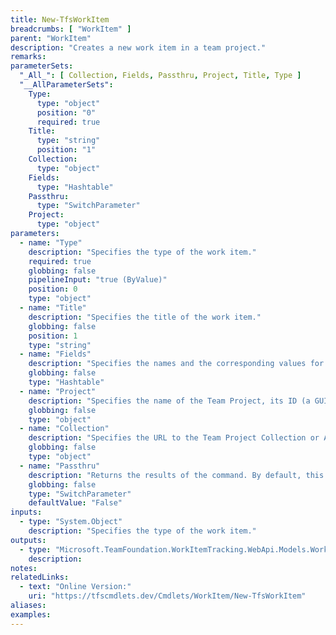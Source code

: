 ```yaml
---
title: New-TfsWorkItem
breadcrumbs: [ "WorkItem" ]
parent: "WorkItem"
description: "Creates a new work item in a team project."
remarks: 
parameterSets: 
  "_All_": [ Collection, Fields, Passthru, Project, Title, Type ] 
  "__AllParameterSets":  
    Type: 
      type: "object"  
      position: "0"  
      required: true  
    Title: 
      type: "string"  
      position: "1"  
    Collection: 
      type: "object"  
    Fields: 
      type: "Hashtable"  
    Passthru: 
      type: "SwitchParameter"  
    Project: 
      type: "object" 
parameters: 
  - name: "Type" 
    description: "Specifies the type of the work item." 
    required: true 
    globbing: false 
    pipelineInput: "true (ByValue)" 
    position: 0 
    type: "object" 
  - name: "Title" 
    description: "Specifies the title of the work item." 
    globbing: false 
    position: 1 
    type: "string" 
  - name: "Fields" 
    description: "Specifies the names and the corresponding values for the fields to be set in the work item." 
    globbing: false 
    type: "Hashtable" 
  - name: "Project" 
    description: "Specifies the name of the Team Project, its ID (a GUID), or a Microsoft.TeamFoundation.Core.WebApi.TeamProject object to connect to. When omitted, it defaults to the connection set by Connect-TfsTeamProject (if any). For more details, see the Get-TfsTeamProject cmdlet." 
    globbing: false 
    type: "object" 
  - name: "Collection" 
    description: "Specifies the URL to the Team Project Collection or Azure DevOps Organization to connect to, a TfsTeamProjectCollection object (Windows PowerShell only), or a VssConnection object. You can also connect to an Azure DevOps Services organizations by simply providing its name instead of the full URL. For more details, see the Get-TfsTeamProjectCollection cmdlet. When omitted, it defaults to the connection set by Connect-TfsTeamProjectCollection (if any)." 
    globbing: false 
    type: "object" 
  - name: "Passthru" 
    description: "Returns the results of the command. By default, this cmdlet does not generate any output." 
    globbing: false 
    type: "SwitchParameter" 
    defaultValue: "False"
inputs: 
  - type: "System.Object" 
    description: "Specifies the type of the work item."
outputs: 
  - type: "Microsoft.TeamFoundation.WorkItemTracking.WebApi.Models.WorkItem" 
    description: 
notes: 
relatedLinks: 
  - text: "Online Version:" 
    uri: "https://tfscmdlets.dev/Cmdlets/WorkItem/New-TfsWorkItem"
aliases: 
examples: 
---
```

